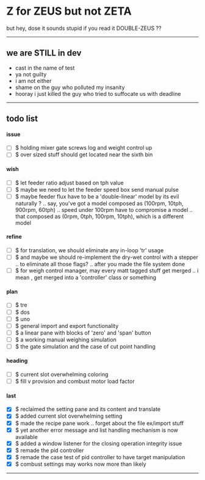 Z for ZEUS but not ZETA
===
but hey, dose it sounds stupid if you read it DOUBLE-ZEUS ??

---
## we are STILL in dev

- cast in the name of test
- ya not guilty
- i am not either
- shame on the guy who polluted my insanity
- hooray i just killed the guy who tried to suffocate us with deadline

---
## todo list

#### issue

- [ ] $ holding mixer gate screws log and weight control up
- [ ] $ over sized stuff should get located near the sixth bin

#### wish

- [ ] $ let feeder ratio adjust based on tph value
- [ ] $ maybe we need to let the feeder speed box send manual pulse
- [ ] $ maybe feeder flux have to be a 'double-linear' model by its evil naturally ?
        .. say, you've got a model composed as (100rpm, 10tph, 900rpm, 60tph)
        .. speed under 100rpm have to compromise a model
        .. that composed as (0rpm, 0tph, 100rpm, 10tph), which is a different model

#### refine

- [ ] $ for translation, we should eliminate any in-loop 'tr' usage
- [ ] $ and maybe we should re-implement the dry-wet control with a stepper
        .. to eliminate all those flags? .. after you made the file system done
- [ ] $ for weigh control manager, may every matt tagged stuff get merged
        .. i mean , get merged into a 'controller' class or something

#### plan

- [ ] $ tre
- [ ] $ dos
- [ ] $ uno
- [ ] $ general import and export functionality
- [ ] $ a linear pane with blocks of 'zero' and 'span' button
- [ ] $ a working manual weighing simulation
- [ ] $ the gate simulation and the case of cut point handling

#### heading

- [ ] $ current slot overwhelming coloring
- [ ] $ fill v provision and combust motor load factor

#### last

- [x] $ reclaimed the setting pane and its content and translate 
- [x] $ added current slot overwhelming setting
- [x] $ made the recipe pane work .. forget about the file ex/import stuff
- [x] $ yet another error message and list handling mechanism is now available
- [x] $ added a window listener for the closing operation integrity issue
- [x] $ remade the pid controller
- [x] $ remade the case test of pid controller to have target manipulation
- [x] $ combust settings may works now more than likely

<hr><!--EOF-->
